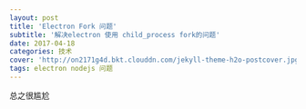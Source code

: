 ```yaml
---
layout: post
title: 'Electron Fork 问题'
subtitle: '解决electron 使用 child_process fork的问题'
date: 2017-04-18
categories: 技术
cover: 'http://on2171g4d.bkt.clouddn.com/jekyll-theme-h2o-postcover.jpg'
tags: electron nodejs 问题
---
```


总之很尴尬